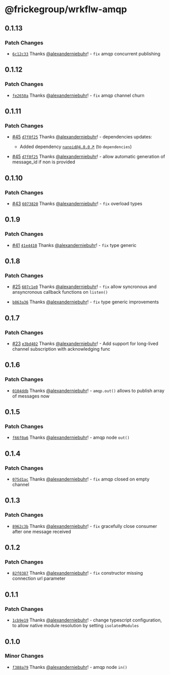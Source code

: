 # @frickegroup/wrkflw-amqp

## 0.1.13

### Patch Changes

- [`6c12c33`](https://github.com/frickegroup/wrkflw-engine/commit/6c12c331f74ae81744d00f39408714fbf7433389) Thanks [@alexanderniebuhr](https://github.com/alexanderniebuhr)! - `fix` amqp concurrent publishing

## 0.1.12

### Patch Changes

- [`fe2650a`](https://github.com/frickegroup/wrkflw-engine/commit/fe2650ae394bcf26a60bd701a21a209a13c70c11) Thanks [@alexanderniebuhr](https://github.com/alexanderniebuhr)! - `fix` amqp channel churn

## 0.1.11

### Patch Changes

- [#45](https://github.com/frickegroup/wrkflw-engine/pull/45) [`d7f0f25`](https://github.com/frickegroup/wrkflw-engine/commit/d7f0f2515c703d62e2c72ca2c46ec973997666d8) Thanks [@alexanderniebuhr](https://github.com/alexanderniebuhr)! - dependencies updates:

  - Added dependency [`nanoid@4.0.0` ↗︎](https://www.npmjs.com/package/nanoid/v/4.0.0) (to `dependencies`)

- [#45](https://github.com/frickegroup/wrkflw-engine/pull/45) [`d7f0f25`](https://github.com/frickegroup/wrkflw-engine/commit/d7f0f2515c703d62e2c72ca2c46ec973997666d8) Thanks [@alexanderniebuhr](https://github.com/alexanderniebuhr)! - allow automatic generation of message_id if non is provided

## 0.1.10

### Patch Changes

- [#43](https://github.com/frickegroup/wrkflw-engine/pull/43) [`6073820`](https://github.com/frickegroup/wrkflw-engine/commit/60738201cdecdada9f2204039cd8a7d32cb64b3f) Thanks [@alexanderniebuhr](https://github.com/alexanderniebuhr)! - `fix` overload types

## 0.1.9

### Patch Changes

- [#41](https://github.com/frickegroup/wrkflw-engine/pull/41) [`41e4410`](https://github.com/frickegroup/wrkflw-engine/commit/41e441034b752b1d74ea4b8675631933379a7467) Thanks [@alexanderniebuhr](https://github.com/alexanderniebuhr)! - `fix` type generic

## 0.1.8

### Patch Changes

- [#25](https://github.com/frickegroup/wrkflw-engine/pull/25) [`607c1e0`](https://github.com/frickegroup/wrkflw-engine/commit/607c1e0b2913fd66112b0bc6a9e694fda1eafec4) Thanks [@alexanderniebuhr](https://github.com/alexanderniebuhr)! - `fix` allow syncronous and ansyncronous callback functions on `listen()`

- [`b863a36`](https://github.com/frickegroup/wrkflw-engine/commit/b863a361b87228c758129b3b6bf302be9d9ed932) Thanks [@alexanderniebuhr](https://github.com/alexanderniebuhr)! - `fix` type generic improvements

## 0.1.7

### Patch Changes

- [#23](https://github.com/frickegroup/wrkflw-engine/pull/23) [`e3bd402`](https://github.com/frickegroup/wrkflw-engine/commit/e3bd4029a0c4af3ec0ef1b29a3685cea891ba0a4) Thanks [@alexanderniebuhr](https://github.com/alexanderniebuhr)! - Add support for long-lived channel subscription with acknowledging func

## 0.1.6

### Patch Changes

- [`0104ddb`](https://github.com/frickegroup/wrkflw-engine/commit/0104ddbb9e56751bd7630d816d12b6e1241d4e9e) Thanks [@alexanderniebuhr](https://github.com/alexanderniebuhr)! - `amqp.out()` allows to publish array of messages now

## 0.1.5

### Patch Changes

- [`f66f0a6`](https://github.com/frickegroup/wrkflw-engine/commit/f66f0a65667e082767e016777b7ba7612e974bcd) Thanks [@alexanderniebuhr](https://github.com/alexanderniebuhr)! - amqp node `out()`

## 0.1.4

### Patch Changes

- [`075d1ac`](https://github.com/frickegroup/wrkflw-engine/commit/075d1ac18a68ca3633bb4deb99fa26c211a97857) Thanks [@alexanderniebuhr](https://github.com/alexanderniebuhr)! - `fix` amqp closed on empty channel

## 0.1.3

### Patch Changes

- [`8962c3b`](https://github.com/frickegroup/wrkflw-engine/commit/8962c3b3ed2e5220aed6207e4bfdafe8f7dd0554) Thanks [@alexanderniebuhr](https://github.com/alexanderniebuhr)! - `fix` gracefully close consumer after one message received

## 0.1.2

### Patch Changes

- [`82f0387`](https://github.com/frickegroup/wrkflw-engine/commit/82f0387ad36bdb8e5a07bf3dfdccfbc407acc510) Thanks [@alexanderniebuhr](https://github.com/alexanderniebuhr)! - `fix` constructor missing connection url parameter

## 0.1.1

### Patch Changes

- [`1cb9e19`](https://github.com/frickegroup/wrkflw-engine/commit/1cb9e19cf43a6ef44affccdd730e1f1dc0fca0c7) Thanks [@alexanderniebuhr](https://github.com/alexanderniebuhr)! - change typescript configuration, to allow native module resolution by setting `isolatedModules`

## 0.1.0

### Minor Changes

- [`f388a79`](https://github.com/frickegroup/wrkflw-engine/commit/f388a79e55f1b93d5f5a70bb74392b1f23e36483) Thanks [@alexanderniebuhr](https://github.com/alexanderniebuhr)! - amqp node `in()`
